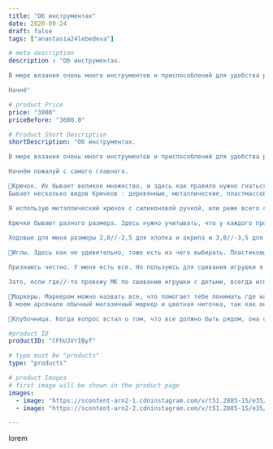 ```yaml
---
title: "Об инструментах"
date: 2020-09-24
draft: false
tags: ["anastasia24lebedeva"]

# meta description
description : "Об инструментах.

В мире вязания очень много инструментов и приспособлений для удобства работы. Сегодня я познакомлю вас с теми, которыми пользуюсь сама.

Начнё"

# product Price
price: "3000"
priceBefore: "3600.0"

# Product Short Description
shortDescription: "Об инструментах.

В мире вязания очень много инструментов и приспособлений для удобства работы. Сегодня я познакомлю вас с теми, которыми пользуюсь сама.

Начнём пожалуй с самого главного.

📌Крючок. Их бывает великое множество, и здесь как правило нужно гнаться не за модой, а за удобством. 
Бывает несколько видов Крючков : деревянные, металлические, пластмассовые. С разными видами ручек (пластиковые, деревянные, силиконовые), крючки с изогнутыми ручками или вообще без них, то есть состоит из того же материала что и сам крючок. Даже со съёмной ручкой, которая используется как колпачок у ручки, что очень хорошо если вы берете его куда//-то  с собой. Так вы защищаете и себя и крючок.

Я использую металлический крючок с силиконовой ручкой, или реже всего с пластиковой. Они удобны для меня шириной ручки.

Крючки бывают разного размера. Здесь нужно учитывать, что у каждого производителя форма головки своя, а значит и диаметр разный.
 
Ходовые для меня размеры 2,0//-2,5 для хлопка и акрила и 3,0//-3,5 для плюша. Обычно пользуюсь одной фирмой, но бывают исключения. 

📌Иглы. Здесь как не удивительно, тоже есть из чего выбирать. Пластиковые или металлические, длинные или короткие, с широким ушком или нет, изогнутое или обычное острие.

Признаюсь честно. У меня есть все. Но пользуюсь для сшивания игрушки я только двумя видами. Для сшивания игрушек использую металлическую иглу среднего размера с широким ушком. Для оформления одежды и мордочки использую длинную швейную иглу.

Зато, если где//-то провожу МК по сшиванию игрушки с детьми, всегда использую пластиковую иглу. Это безопасно.

📌Маркеры. Маркером можно назвать все, что помогает тебе понимать где начало/конец ряда. Бывают разные маркеры: от производителя (пластиковые булавочки), различные булавки, бусины на креплении. 
В моем арсенале обычный магазинный маркер и цветная ниточка, так как она помогает отслеживать ровность ряда на протяжении всего вязания детали.

📌Клубочница. Когда вопрос встал о том, что все должно быть рядом, она стала настоящим другом и помощником. Это не только удобный инструмент, но и аксессуар для фото. А сколько бывает видов клубочниц... Можно отдельный пост писать про них)"

#product ID
productID: "CFhUJVrIByf"

# type must be "products"
type: "products"

# product Images
# first image will be shown in the product page
images:
  - image: "https://scontent-arn2-1.cdninstagram.com/v/t51.2885-15/e35/120036020_331367321424130_1854004756711870818_n.jpg?se=8&tp=1&_nc_ht=scontent-arn2-1.cdninstagram.com&_nc_cat=110&_nc_ohc=AqUTUyCZH9YAX-r6_50&ccb=7-4&oh=7437c2ddba36af0bfb883d8cd0eeae07&oe=60840A67&ig_cache_key=MjQwNTI5MjI3MTE1NDE2MTc0MQ%3D%3D.2-ccb7-4"
  - image: "https://scontent-arn2-2.cdninstagram.com/v/t51.2885-15/e35/120197888_2634140610158969_5484336114769601610_n.jpg?se=7&tp=1&_nc_ht=scontent-arn2-2.cdninstagram.com&_nc_cat=105&_nc_ohc=XNtHBhBIrXQAX-qr4Ja&ccb=7-4&oh=5805fb48da954c01931655d021604ac7&oe=6082BBC7&ig_cache_key=MjQwNTI5MjI3MTE0NTY5NDQ0MA%3D%3D.2-ccb7-4"

---
```

lorem
